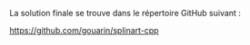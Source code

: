 La solution finale se trouve dans le répertoire GitHub suivant :

https://github.com/gouarin/splinart-cpp